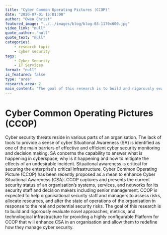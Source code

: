```yaml
---
title: "Cyber Common Operating Pictures (CCOP)"
date: "2020-07-01 15:01:00"
author: "Owen Christ"
featured_image: "../../images/blog/blog-03-1170x600.jpg"
video_link: "null"
quote_author: "null"
quote_text: "null"
categories: 
    - research topic
    - cyber security
tags: 
    - Cyber Security
    - IT Services
format: "null"
is_featured: false
type: "area"
research_area: 2
main_content: "The goal of this research is to build and rigorously evaluate novel approaches, metrics, and technological infrastructure for providing a highly configurable Platform for CCOP that will enhance Cyber Situational Awareness in an organisation and allow them to redefine how they manage cyber security."
---
```



# Cyber Common Operating Pictures (CCOP)

Cyber security threats reside in various parts of an organisation. The lack of tools to provide a sense of cyber Situational Awareness  (SA) is identified as one of the main barriers of effective and efficient cyber security monitoring and decision making. SA concerns the capability to answer what is happening in cyberspace, why is it happening and how to mitigate the effects of an undesirable incident.  Situational awareness is critical for securing the enterprise's critical infrastructure.  Cyber Common Operating Picture (CCOP)  has been recently proposed as a mean to enhance Cyber Situational Awareness (CSA). CCOP captures and presents the current security status of an organisation’s systems, services, and networks for its security staff and decision makers including senior management. CCOP is expected to help organisational security staff and managers to assess risks, allocate resources, and alter the state of operations of the organisation in response to the real and potential security risks.  The goal of this research is to build and rigorously evaluate novel approaches, metrics, and technological infrastructure for providing a highly configurable Platform for CCOP that will enhance CSA in an organisation and allow them to redefine how they manage cyber security.

